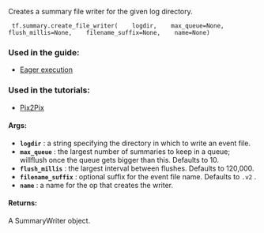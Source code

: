Creates a summary file writer for the given log directory.

```
 tf.summary.create_file_writer(    logdir,    max_queue=None,    flush_millis=None,    filename_suffix=None,    name=None) 
```

### Used in the guide:
- [Eager execution](https://tensorflow.google.cn/guide/eager)


### Used in the tutorials:
- [Pix2Pix](https://tensorflow.google.cn/tutorials/generative/pix2pix)


#### Args:
- **`logdir`** : a string specifying the directory in which to write an event file.
- **`max_queue`** : the largest number of summaries to keep in a queue; willflush once the queue gets bigger than this. Defaults to 10.
- **`flush_millis`** : the largest interval between flushes. Defaults to 120,000.
- **`filename_suffix`** : optional suffix for the event file name. Defaults to  `.v2` .
- **`name`** : a name for the op that creates the writer.


#### Returns:
A SummaryWriter object.

